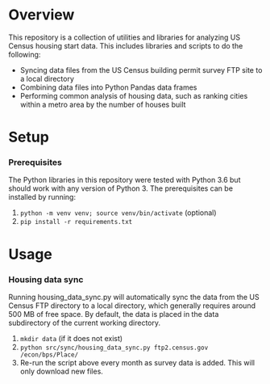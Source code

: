 # Overview
This repository is a collection of utilities and libraries for analyzing US Census housing start data. This
includes libraries and scripts to do the following:

* Syncing data files from the US Census building permit survey FTP site to a local directory
* Combining data files into Python Pandas data frames
* Performing common analysis of housing data, such as ranking cities within a metro area by the number of houses built

# Setup

### Prerequisites
The Python libraries in this repository were tested with Python 3.6 but should work with any version of Python 3. The
prerequisites can be installed by running:

1) `python -m venv venv; source venv/bin/activate` (optional)
2) `pip install -r requirements.txt`

# Usage
### Housing data sync
Running housing_data_sync.py will automatically sync the data from the US Census FTP directory to a local directory, which
generally requires around 500 MB of free space. By default, the data is placed in the data subdirectory of the current working
directory.
1) `mkdir data` (if it does not exist)
2) `python src/sync/housing_data_sync.py ftp2.census.gov /econ/bps/Place/`
3) Re-run the script above every month as survey data is added. This will only download new files.

